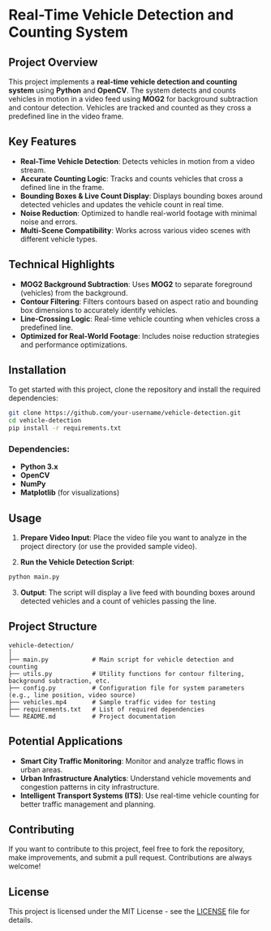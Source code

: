 
# Real-Time Vehicle Detection and Counting System

## Project Overview

This project implements a **real-time vehicle detection and counting system** using **Python** and **OpenCV**. The system detects and counts vehicles in motion in a video feed using **MOG2** for background subtraction and contour detection. Vehicles are tracked and counted as they cross a predefined line in the video frame.

## Key Features

* **Real-Time Vehicle Detection**: Detects vehicles in motion from a video stream.
* **Accurate Counting Logic**: Tracks and counts vehicles that cross a defined line in the frame.
* **Bounding Boxes & Live Count Display**: Displays bounding boxes around detected vehicles and updates the vehicle count in real time.
* **Noise Reduction**: Optimized to handle real-world footage with minimal noise and errors.
* **Multi-Scene Compatibility**: Works across various video scenes with different vehicle types.

## Technical Highlights

* **MOG2 Background Subtraction**: Uses **MOG2** to separate foreground (vehicles) from the background.
* **Contour Filtering**: Filters contours based on aspect ratio and bounding box dimensions to accurately identify vehicles.
* **Line-Crossing Logic**: Real-time vehicle counting when vehicles cross a predefined line.
* **Optimized for Real-World Footage**: Includes noise reduction strategies and performance optimizations.

## Installation

To get started with this project, clone the repository and install the required dependencies:

```bash
git clone https://github.com/your-username/vehicle-detection.git
cd vehicle-detection
pip install -r requirements.txt
```

### Dependencies:

* **Python 3.x**
* **OpenCV**
* **NumPy**
* **Matplotlib** (for visualizations)

## Usage

1. **Prepare Video Input**: Place the video file you want to analyze in the project directory (or use the provided sample video).

2. **Run the Vehicle Detection Script**:

```bash
python main.py
```

3. **Output**: The script will display a live feed with bounding boxes around detected vehicles and a count of vehicles passing the line.

## Project Structure

```
vehicle-detection/
│
├── main.py            # Main script for vehicle detection and counting
├── utils.py           # Utility functions for contour filtering, background subtraction, etc.
├── config.py          # Configuration file for system parameters (e.g., line position, video source)
├── vehicles.mp4       # Sample traffic video for testing
├── requirements.txt   # List of required dependencies
└── README.md          # Project documentation
```
## Potential Applications

* **Smart City Traffic Monitoring**: Monitor and analyze traffic flows in urban areas.
* **Urban Infrastructure Analytics**: Understand vehicle movements and congestion patterns in city infrastructure.
* **Intelligent Transport Systems (ITS)**: Use real-time vehicle counting for better traffic management and planning.

## Contributing

If you want to contribute to this project, feel free to fork the repository, make improvements, and submit a pull request. Contributions are always welcome!

## License

This project is licensed under the MIT License - see the [LICENSE](LICENSE) file for details.


